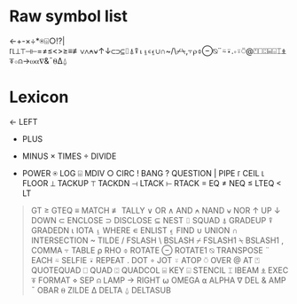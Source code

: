 # Raw symbol list

←+-×÷*⍟⌹○!?|⌈⌊⊥⊤⊣⊢=≠≤<>≥≡≢∨∧⍲⍱↑↓⊂⊃⊆⌷⍋⍒⍳⍸∊⍷∪∩~/\⌿⍀,⍪⍴⌽⊖⍉¨⍨⍣.∘⍤⍥@⍞⎕⍠⌸⌺⌶⍎⍕⋄⍝→⍵⍺∇&¯⍬∆⍙

# Lexicon

← LEFT
+ PLUS
- MINUS
× TIMES
÷ DIVIDE
* POWER
⍟ LOG
⌹ MDIV
○ CIRC
! BANG
? QUESTION
| PIPE
⌈ CEIL
⌊ FLOOR
⊥ TACKUP
⊤ TACKDN
⊣ LTACK
⊢ RTACK
= EQ
≠ NEQ
≤ LTEQ
< LT
> GT
≥ GTEQ
≡ MATCH
≢ TALLY
∨ OR
∧ AND
⍲ NAND
⍱ NOR
↑ UP
↓ DOWN
⊂ ENCLOSE
⊃ DISCLOSE
⊆ NEST
⌷ SQUAD
⍋ GRADEUP
⍒ GRADEDN
⍳ IOTA
⍸ WHERE
∊ ENLIST
⍷ FIND
∪ UNION
∩ INTERSECTION
~ TILDE
/ FSLASH
\ BSLASH
⌿ FSLASH1
⍀ BSLASH1
, COMMA
⍪ TABLE
⍴ RHO
⌽ ROTATE
⊖ ROTATE1
⍉ TRANSPOSE
¨ EACH
⍨ SELFIE
⍣ REPEAT
. DOT
∘ JOT
⍤ ATOP
⍥ OVER
@ AT
⍞ QUOTEQUAD
⎕ QUAD
⍠ QUADCOL
⌸ KEY
⌺ STENCIL
⌶ IBEAM
⍎ EXEC
⍕ FORMAT
⋄ SEP
⍝ LAMP
→ RIGHT
⍵ OMEGA
⍺ ALPHA
∇ DEL
& AMP
¯ OBAR
⍬ ZILDE
∆ DELTA
⍙ DELTASUB
